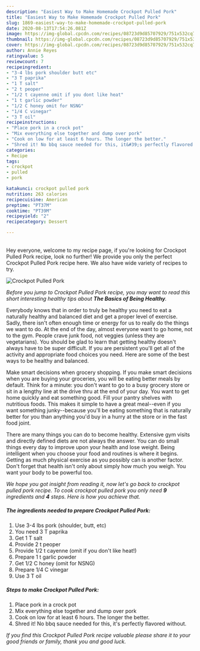 ```yaml
---
description: "Easiest Way to Make Homemade Crockpot Pulled Pork"
title: "Easiest Way to Make Homemade Crockpot Pulled Pork"
slug: 1869-easiest-way-to-make-homemade-crockpot-pulled-pork
date: 2020-08-13T17:54:26.081Z
image: https://img-global.cpcdn.com/recipes/08723d9d85707929/751x532cq70/crockpot-pulled-pork-recipe-main-photo.jpg
thumbnail: https://img-global.cpcdn.com/recipes/08723d9d85707929/751x532cq70/crockpot-pulled-pork-recipe-main-photo.jpg
cover: https://img-global.cpcdn.com/recipes/08723d9d85707929/751x532cq70/crockpot-pulled-pork-recipe-main-photo.jpg
author: Annie Reyes
ratingvalue: 5
reviewcount: 7
recipeingredient:
- "3-4 lbs pork shoulder butt etc"
- "3 T paprika"
- "1 T salt"
- "2 t peoper"
- "1/2 t cayenne omit if you dont like heat"
- "1 t garlic powder"
- "1/2 C honey omit for NSNG"
- "1/4 C vinegar"
- "3 T oil"
recipeinstructions:
- "Place pork in a crock pot"
- "Mix everything else together and dump over pork"
- "Cook on low for at least 6 hours. The longer the better."
- "Shred it! No bbq sauce needed for this, it&#39;s perfectly flavored without."
categories:
- Recipe
tags:
- crockpot
- pulled
- pork

katakunci: crockpot pulled pork 
nutrition: 263 calories
recipecuisine: American
preptime: "PT37M"
cooktime: "PT39M"
recipeyield: "2"
recipecategory: Dessert

---
```

<br>
Hey everyone, welcome to my recipe page, if you're looking for Crockpot Pulled Pork recipe, look no further! We provide you only the perfect Crockpot Pulled Pork recipe here. We also have wide variety of recipes to try.
<br>


![Crockpot Pulled Pork](https://img-global.cpcdn.com/recipes/08723d9d85707929/751x532cq70/crockpot-pulled-pork-recipe-main-photo.jpg)

<i>Before you jump to Crockpot Pulled Pork recipe, you may want to read this short interesting healthy tips about <strong>The Basics of Being Healthy</strong>.</i>

Everybody knows that in order to truly be healthy you need to eat a naturally healthy and balanced diet and get a proper level of exercise. Sadly, there isn't often enough time or energy for us to really do the things we want to do. At the end of the day, almost everyone want to go home, not to the gym. People crave junk food, not veggies (unless they are vegetarians). You should be glad to learn that getting healthy doesn't always have to be super difficult. If you are persistent you'll get all of the activity and appropriate food choices you need. Here are some of the best ways to be healthy and balanced.

Make smart decisions when grocery shopping. If you make smart decisions when you are buying your groceries, you will be eating better meals by default. Think for a minute: you don't want to go to a busy grocery store or sit in a lengthy line at the drive thru at the end of your day. You want to get home quickly and eat something good. Fill your pantry shelves with nutritious foods. This makes it simple to have a great meal--even if you want something junky--because you'll be eating something that is naturally better for you than anything you'd buy in a hurry at the store or in the fast food joint.

There are many things you can do to become healthy. Extensive gym visits and directly defined diets are not always the answer. You can do small things every day to improve upon your health and lose weight. Being intelligent when you choose your food and routines is where it begins. Getting as much physical exercise as you possibly can is another factor. Don't forget that health isn't only about simply how much you weigh. You want your body to be powerful too. 


<i>We hope you got insight from reading it, now let's go back to crockpot pulled pork recipe. To cook crockpot pulled pork you only need <strong>9</strong> ingredients and <strong>4</strong> steps. Here is how you achieve that.
</i>

##### The ingredients needed to prepare Crockpot Pulled Pork:

1. Use 3-4 lbs pork (shoulder, butt, etc)
1. You need 3 T paprika
1. Get 1 T salt
1. Provide 2 t peoper
1. Provide 1/2 t cayenne (omit if you don&#39;t like heat!)
1. Prepare 1 t garlic powder
1. Get 1/2 C honey (omit for NSNG)
1. Prepare 1/4 C vinegar
1. Use 3 T oil


##### Steps to make Crockpot Pulled Pork:

1. Place pork in a crock pot
1. Mix everything else together and dump over pork
1. Cook on low for at least 6 hours. The longer the better.
1. Shred it! No bbq sauce needed for this, it&#39;s perfectly flavored without.


<i>If you find this Crockpot Pulled Pork recipe valuable please share it to your good friends or family, thank you and good luck.</i>
